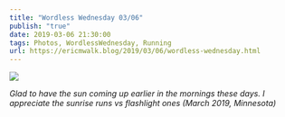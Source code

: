 ```yaml
---
title: "Wordless Wednesday 03/06"
publish: "true"
date: 2019-03-06 21:30:00
tags: Photos, WordlessWednesday, Running
url: https://ericmwalk.blog/2019/03/06/wordless-wednesday.html
---
```


![](https://ericmwalk.blog/uploads/2022/69873ff232.jpg)

*Glad to have the sun coming up earlier in the mornings these days. I appreciate the sunrise runs vs flashlight ones (March 2019, Minnesota)*